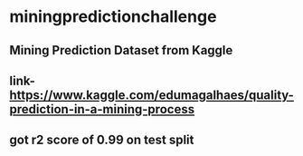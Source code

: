 # miningpredictionchallenge
 ## Mining Prediction Dataset from Kaggle
## link-  https://www.kaggle.com/edumagalhaes/quality-prediction-in-a-mining-process
## got r2 score of 0.99 on test split
